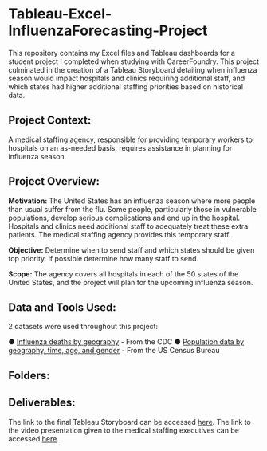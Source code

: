 # Tableau-Excel-InfluenzaForecasting-Project
This repository contains my Excel files and Tableau dashboards for a student project I completed when studying with CareerFoundry. This project culminated in the creation of a Tableau Storyboard detailing when influenza season would impact hospitals and clinics requiring additional staff, and which states had higher additional staffing priorities based on historical data.

## Project Context:



A medical staffing agency, responsible for providing temporary workers to hospitals on an as-needed basis, requires assistance in planning for influenza season.


## Project Overview:

**Motivation:** The United States has an influenza season where more people than usual suffer from the flu. Some people, particularly those in vulnerable populations, develop serious complications and end up in the hospital. Hospitals and clinics need additional staff to adequately treat these extra patients. The medical staffing agency provides this temporary staff.

**Objective:** Determine when to send staff and which states should be given top priority. If possible determine how many staff to send.

**Scope:** The agency covers all hospitals in each of the 50 states of the United States, and the project will plan for the upcoming influenza season.

## Data and Tools Used:

2 datasets were used throughout this project:

● [Influenza deaths by geography](https://coach-courses-us.s3.amazonaws.com/public/courses/da_program/CDC_Influenza_Deaths_edited.xlsx) - From the CDC
● [Population data by geography, time, age, and gender](https://coach-courses-us.s3.amazonaws.com/public/courses/data-immersion/A1-A2_Influenza_Project/Census_Population_transformed_202101.csv) - From the US Census Bureau

## Folders:



## Deliverables:
The link to the final Tableau Storyboard can be accessed [here](https://public.tableau.com/shared/BW6HN3N3F?:display_count=n&:origin=viz_share_link).
The link to the video presentation given to the medical staffing executives can be accessed [here](https://youtu.be/tb1vPY0a3ug).
